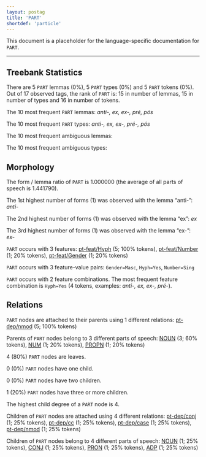 ```yaml
---
layout: postag
title: 'PART'
shortdef: 'particle'
---
```


This document is a placeholder for the language-specific documentation
for `PART`.

--------------------------------------------------------------------------------

## Treebank Statistics

There are 5 `PART` lemmas (0%), 5 `PART` types (0%) and 5 `PART` tokens (0%).
Out of 17 observed tags, the rank of `PART` is: 15 in number of lemmas, 15 in number of types and 16 in number of tokens.

The 10 most frequent `PART` lemmas: _anti-, ex, ex-, pré, pós_

The 10 most frequent `PART` types:  _anti-, ex, ex-, pré-, pós_

The 10 most frequent ambiguous lemmas: 

The 10 most frequent ambiguous types:  



## Morphology

The form / lemma ratio of `PART` is 1.000000 (the average of all parts of speech is 1.441790).

The 1st highest number of forms (1) was observed with the lemma “anti-”: _anti-_

The 2nd highest number of forms (1) was observed with the lemma “ex”: _ex_

The 3rd highest number of forms (1) was observed with the lemma “ex-”: _ex-_

`PART` occurs with 3 features: [pt-feat/Hyph]() (5; 100% tokens), [pt-feat/Number]() (1; 20% tokens), [pt-feat/Gender]() (1; 20% tokens)

`PART` occurs with 3 feature-value pairs: `Gender=Masc`, `Hyph=Yes`, `Number=Sing`

`PART` occurs with 2 feature combinations. The most frequent feature combination is `Hyph=Yes` (4 tokens, examples: _anti-, ex, ex-, pré-_).


## Relations

`PART` nodes are attached to their parents using 1 different relations: [pt-dep/nmod]() (5; 100% tokens)

Parents of `PART` nodes belong to 3 different parts of speech: [NOUN]() (3; 60% tokens), [NUM]() (1; 20% tokens), [PROPN]() (1; 20% tokens)

4 (80%) `PART` nodes are leaves.

0 (0%) `PART` nodes have one child.

0 (0%) `PART` nodes have two children.

1 (20%) `PART` nodes have three or more children.

The highest child degree of a `PART` node is 4.

Children of `PART` nodes are attached using 4 different relations: [pt-dep/conj]() (1; 25% tokens), [pt-dep/cc]() (1; 25% tokens), [pt-dep/case]() (1; 25% tokens), [pt-dep/nmod]() (1; 25% tokens)

Children of `PART` nodes belong to 4 different parts of speech: [NOUN]() (1; 25% tokens), [CONJ]() (1; 25% tokens), [PRON]() (1; 25% tokens), [ADP]() (1; 25% tokens)

